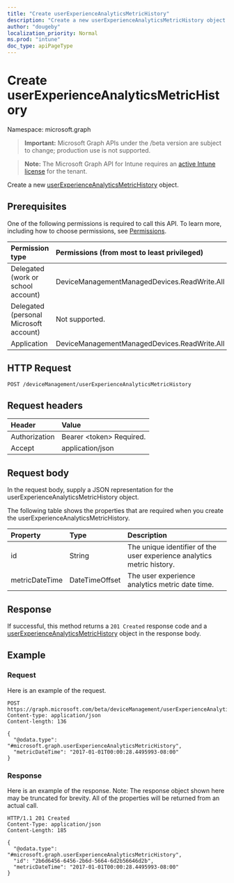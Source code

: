 ```yaml
---
title: "Create userExperienceAnalyticsMetricHistory"
description: "Create a new userExperienceAnalyticsMetricHistory object."
author: "dougeby"
localization_priority: Normal
ms.prod: "intune"
doc_type: apiPageType
---
```


# Create userExperienceAnalyticsMetricHistory

Namespace: microsoft.graph

> **Important:** Microsoft Graph APIs under the /beta version are subject to change; production use is not supported.

> **Note:** The Microsoft Graph API for Intune requires an [active Intune license](https://go.microsoft.com/fwlink/?linkid=839381) for the tenant.

Create a new [userExperienceAnalyticsMetricHistory](../resources/intune-devices-userexperienceanalyticsmetrichistory.md) object.

## Prerequisites
One of the following permissions is required to call this API. To learn more, including how to choose permissions, see [Permissions](/graph/permissions-reference).

|Permission type|Permissions (from most to least privileged)|
|:---|:---|
|Delegated (work or school account)|DeviceManagementManagedDevices.ReadWrite.All|
|Delegated (personal Microsoft account)|Not supported.|
|Application|DeviceManagementManagedDevices.ReadWrite.All|

## HTTP Request
<!-- {
  "blockType": "ignored"
}
-->
``` http
POST /deviceManagement/userExperienceAnalyticsMetricHistory
```

## Request headers
|Header|Value|
|:---|:---|
|Authorization|Bearer &lt;token&gt; Required.|
|Accept|application/json|

## Request body
In the request body, supply a JSON representation for the userExperienceAnalyticsMetricHistory object.

The following table shows the properties that are required when you create the userExperienceAnalyticsMetricHistory.

|Property|Type|Description|
|:---|:---|:---|
|id|String|The unique identifier of the user experience analytics metric history.|
|metricDateTime|DateTimeOffset|The user experience analytics metric date time.|



## Response
If successful, this method returns a `201 Created` response code and a [userExperienceAnalyticsMetricHistory](../resources/intune-devices-userexperienceanalyticsmetrichistory.md) object in the response body.

## Example

### Request
Here is an example of the request.
``` http
POST https://graph.microsoft.com/beta/deviceManagement/userExperienceAnalyticsMetricHistory
Content-type: application/json
Content-length: 136

{
  "@odata.type": "#microsoft.graph.userExperienceAnalyticsMetricHistory",
  "metricDateTime": "2017-01-01T00:00:28.4495993-08:00"
}
```

### Response
Here is an example of the response. Note: The response object shown here may be truncated for brevity. All of the properties will be returned from an actual call.
``` http
HTTP/1.1 201 Created
Content-Type: application/json
Content-Length: 185

{
  "@odata.type": "#microsoft.graph.userExperienceAnalyticsMetricHistory",
  "id": "2b6d6456-6456-2b6d-5664-6d2b56646d2b",
  "metricDateTime": "2017-01-01T00:00:28.4495993-08:00"
}
```





